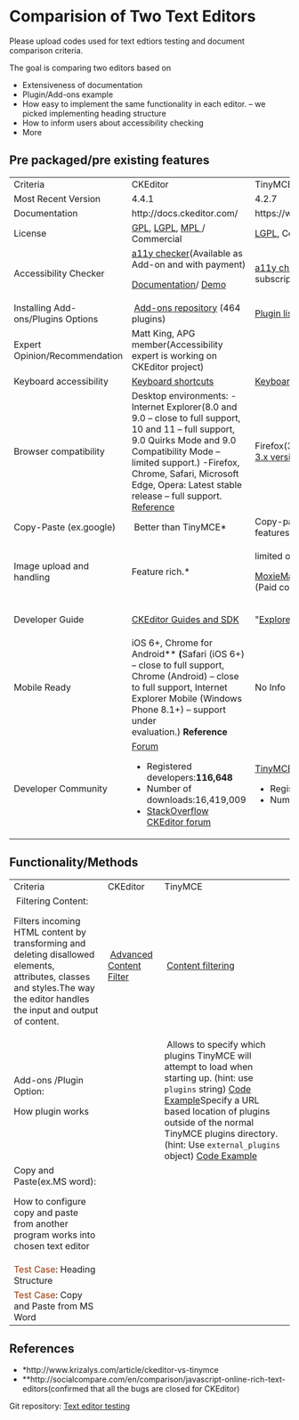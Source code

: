 # Comparision of Two Text Editors
Please upload codes used for text edtiors testing and document comparison criteria. 

The goal is comparing two editors based on 

- Extensiveness of documentation 
- Plugin/Add-ons example
- How easy to implement the same functionality in each editor. – we picked implementing heading structure
- How to inform users about accessibility checking 
- More

<h2>Pre packaged/pre existing features</h2>
<table>
<tbody>
<tr>
<td>Criteria</td>
<td>CKEditor</td>
<td>TinyMCE</td>
</tr>
<tr>
<td>Most Recent Version</td>
<td>4.4.1</td>
<td>4.2.7</td>
</tr>
<tr>
<td>Documentation</td>
<td>http://docs.ckeditor.com/</td>
<td>https://www.tinymce.com/docs/</td>
</tr>
<tr>
<td>License</td>
<td><a href="https://en.wikipedia.org/wiki/GNU_General_Public_License">GPL</a>, <a href="https://en.wikipedia.org/wiki/GNU_Lesser_General_Public_License">LGPL</a>, <a href="https://en.wikipedia.org/wiki/Mozilla_Public_License">MPL </a>/ Commercial</td>
<td><a href="https://en.wikipedia.org/wiki/GNU_Lesser_General_Public_License">LGPL,</a> Commercial</td>
</tr>
<tr>
<td>Accessibility Checker</td>
<td><a href="http://ckeditor.com/addon/a11ychecker">a11y checker</a>(Available as Add-on and with payment)

<a href="http://docs.ckeditor.com/#!/guide/dev_accessibility_checker">Documentation</a>/ <a href="https://www.tinymce.com/pricing/">Demo</a></td>
<td><a href="https://www.tinymce.com/docs/plugins/a11ychecker/">a11y checker</a>(Available as plugin and with Enterprise subscription)
<a href="https://www.tinymce.com/pricing/">Demo(check the bottom of the page)</a></td>
</tr>
<tr>
<td>Installing Add-ons/Plugins Options</td>
<td> <a href="http://ckeditor.com/addons/plugins/all">Add-ons repository</a> (464 plugins)</td>
<td><a href="https://www.tinymce.com/docs/get-started/work-with-plugins/">Plugin list (48)</a></td>
</tr>
<tr>
<td>Expert Opinion/Recommendation</td>
<td>Matt King, APG member(Accessibility expert is working on CKEditor project)</td>
<td></td>
</tr>
<tr>
<td>Keyboard accessibility</td>
<td><a href="http://docs.ckeditor.com/#!/guide/dev_shortcuts">Keyboard shortcuts</a></td>
<td><a href="https://www.tinymce.com/docs/advanced/accessibility/">Keyboard shortcuts </a></td>
</tr>
<tr>
<td>Browser compatibility</td>
<td>Desktop environments:
-Internet Explorer(8.0 and 9.0 – close to full support, 10 and 11 – full support, 9.0 Quirks Mode and 9.0 Compatibility Mode – limited support.)
-Firefox, Chrome, Safari, Microsoft Edge, Opera: Latest stable release – full support.
<a href="http://docs.ckeditor.com/#!/guide/dev_browsers">Reference</a></td>
<td>Firefox(3.0+),IE(8+),Chrome(1.0+),Opera(11.0+),Safari(5+)
<a href="http://archive.tinymce.com/wiki.php/TinyMCE3x:Browser_compatiblity">3.x version reference</a></td>
</tr>
<tr>
<td>Copy-Paste
(ex.google)</td>
<td> Better than TinyMCE*</td>
<td>Copy-past from word plugin is available in Premium features</td>
</tr>
<tr>
<td>Image upload and handling</td>
<td>Feature rich.*</td>
<td>
<p class="font-bree-serif">limited option*</p>
<p class="font-bree-serif"><a href="http://ww.moxiemanager.com/">MoxieManager:</a> Image/File manager server side component.(Paid component)</p>
</td>
</tr>
<tr>
<td>Developer Guide</td>
<td><a href="http://docs.ckeditor.com/#!/guide">CKEditor Guides and SDK</a></td>
<td>
<p class="light">"<a href="https://www.tinymce.com/docs/advanced/">Explore Advanced Topics" in TinyMCE documentation</a></p>
</td>
</tr>
<tr>
<td>Mobile Ready</td>
<td>iOS 6+, Chrome for Android**
<b>(</b>Safari (iOS 6+) – close to full support, Chrome (Android) – close to full support, Internet Explorer Mobile (Windows Phone 8.1+) – support under evaluation.) <strong>Reference</strong></td>
<td>No Info</td>
</tr>
<tr>
<td>Developer Community</td>
<td><a href="http://ckeditor.com/Forums/CKEditor">Forum</a>
<ul>
 	<li>Registered developers:<strong>116,648</strong></li>
 	<li>Number of downloads:16,419,009</li>
 	<li><a href="http://stackoverflow.com/tags/ckeditor/info">StackOverflow CKEditor forum</a></li>
</ul>
</td>
<td><a href="http://community.tinymce.com/forum/">TinyMCE forum</a>
<ul>
 	<li>Registered users: 23,140</li>
 	<li>Number of downloads: unknown</li>
</ul>
</td>
</tr>
</tbody>
</table>

<h2>Functionality/Methods</h2>
<table>
<tbody>
<tr>
<td>Criteria</td>
<td>CKEditor</td>
<td>TinyMCE</td>
</tr>
<tr>
<td> Filtering Content:

Filters incoming HTML content by transforming and deleting disallowed elements, attributes, classes and styles.The way the editor handles the input and output of content.</td>
<td> <a href="http://sdk.ckeditor.com/samples/acf.html">Advanced Content Filter</a></td>
<td> <a href="https://www.tinymce.com/docs/configure/content-filtering/">Content filtering</a></td>
</tr>
<tr>
<td>Add-ons /Plugin Option:

How plugin works</td>
<td></td>
<td> Allows to specify which plugins TinyMCE will attempt to load when starting up.
(hint: use <code>plugins</code> string)
<a href="https://www.tinymce.com/docs/configure/integration-and-setup/#plugins" target="_blank">Code Example</a>Specify a URL based location of plugins outside of the normal TinyMCE plugins directory.
(hint: Use <code>external_plugins</code> object)
<a href="https://www.tinymce.com/docs/configure/integration-and-setup/#external_plugins" target="_blank">Code Example</a></td>
</tr>
<tr>
<td>Copy and Paste(ex.MS word):

How to configure copy and paste from another program works into chosen text editor</td>
<td></td>
<td></td>
</tr>
<td><span style="color: #993300;">Test Case</span>: Heading Structure</td>
<td></td>
<td></td>
</tr>
<tr>
<td><span style="color: #993300;">Test Case</span>: Copy and Paste from MS Word</td>
<td></td>
<td></td>
</tr>
</tbody>
</table>
<h2>References</h2>
<ul>
 	<li>*http://www.krizalys.com/article/ckeditor-vs-tinymce</li>
 	<li>**http://socialcompare.com/en/comparison/javascript-online-rich-text-editors(confirmed that all the bugs are closed for CKEditor)</li>
</ul>
Git repository: <a href="https://github.com/a11yfirst/texteditortesting">Text editor testing</a>
